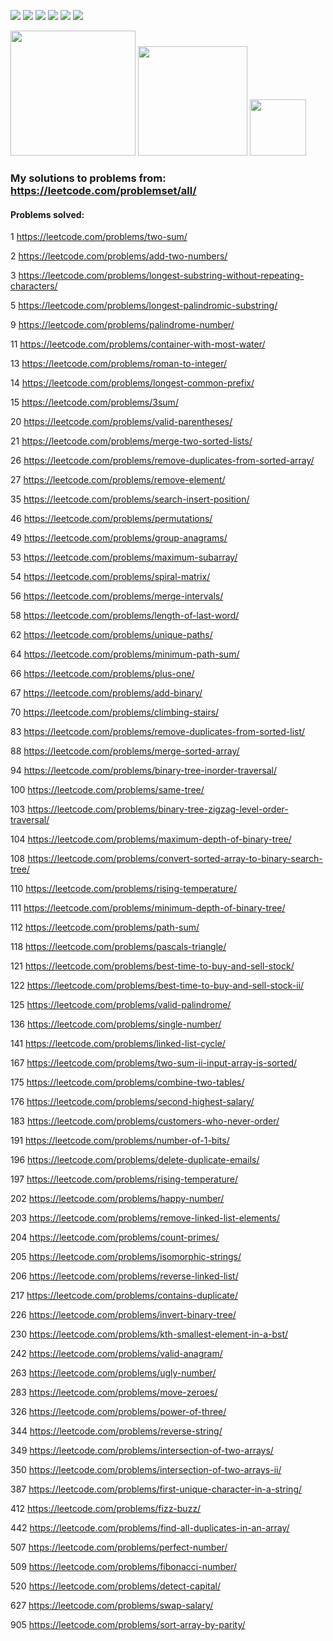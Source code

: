 <img src="https://img.shields.io/github/languages/code-size/jakubowiczish/leetcode-solutions?style=for-the-badge"> <img src="https://img.shields.io/github/repo-size/jakubowiczish/leetcode-solutions?color=purple&style=for-the-badge"> 
<img src="https://img.shields.io/github/languages/count/jakubowiczish/leetcode-solutions?color=green&style=for-the-badge"> 
<img src="https://img.shields.io/github/languages/top/jakubowiczish/leetcode-solutions?color=orange&style=for-the-badge">
<img src="https://img.shields.io/github/commit-activity/m/jakubowiczish/leetcode-solutions?color=lime&style=for-the-badge">
<img src="https://img.shields.io/github/last-commit/jakubowiczish/leetcode-solutions?color=darkgreen&style=for-the-badge">

<img src="https://tokei.rs/b1/github/jakubowiczish/leetcode-solutions?category=code" width="200"> <img src="https://tokei.rs/b1/github/jakubowiczish/leetcode-solutions?category=lines" width="175">
<img src="https://tokei.rs/b1/github/jakubowiczish/leetcode-solutions?category=files" width="90">


### My solutions to problems from: https://leetcode.com/problemset/all/

#### Problems solved:

1 https://leetcode.com/problems/two-sum/

2 https://leetcode.com/problems/add-two-numbers/

3 https://leetcode.com/problems/longest-substring-without-repeating-characters/

5 https://leetcode.com/problems/longest-palindromic-substring/

9 https://leetcode.com/problems/palindrome-number/

11 https://leetcode.com/problems/container-with-most-water/

13 https://leetcode.com/problems/roman-to-integer/

14 https://leetcode.com/problems/longest-common-prefix/

15 https://leetcode.com/problems/3sum/

20 https://leetcode.com/problems/valid-parentheses/

21 https://leetcode.com/problems/merge-two-sorted-lists/

26 https://leetcode.com/problems/remove-duplicates-from-sorted-array/

27 https://leetcode.com/problems/remove-element/

35 https://leetcode.com/problems/search-insert-position/

46 https://leetcode.com/problems/permutations/

49 https://leetcode.com/problems/group-anagrams/

53 https://leetcode.com/problems/maximum-subarray/

54 https://leetcode.com/problems/spiral-matrix/

56 https://leetcode.com/problems/merge-intervals/

58 https://leetcode.com/problems/length-of-last-word/

62 https://leetcode.com/problems/unique-paths/

64 https://leetcode.com/problems/minimum-path-sum/

66 https://leetcode.com/problems/plus-one/ 

67 https://leetcode.com/problems/add-binary/

70 https://leetcode.com/problems/climbing-stairs/

83 https://leetcode.com/problems/remove-duplicates-from-sorted-list/

88 https://leetcode.com/problems/merge-sorted-array/

94 https://leetcode.com/problems/binary-tree-inorder-traversal/

100 https://leetcode.com/problems/same-tree/

103 https://leetcode.com/problems/binary-tree-zigzag-level-order-traversal/

104 https://leetcode.com/problems/maximum-depth-of-binary-tree/

108 https://leetcode.com/problems/convert-sorted-array-to-binary-search-tree/

110 https://leetcode.com/problems/rising-temperature/

111 https://leetcode.com/problems/minimum-depth-of-binary-tree/

112 https://leetcode.com/problems/path-sum/

118 https://leetcode.com/problems/pascals-triangle/

121 https://leetcode.com/problems/best-time-to-buy-and-sell-stock/

122 https://leetcode.com/problems/best-time-to-buy-and-sell-stock-ii/

125 https://leetcode.com/problems/valid-palindrome/

136 https://leetcode.com/problems/single-number/

141 https://leetcode.com/problems/linked-list-cycle/

167 https://leetcode.com/problems/two-sum-ii-input-array-is-sorted/

175 https://leetcode.com/problems/combine-two-tables/

176 https://leetcode.com/problems/second-highest-salary/

183 https://leetcode.com/problems/customers-who-never-order/

191 https://leetcode.com/problems/number-of-1-bits/

196 https://leetcode.com/problems/delete-duplicate-emails/

197 https://leetcode.com/problems/rising-temperature/

202 https://leetcode.com/problems/happy-number/

203 https://leetcode.com/problems/remove-linked-list-elements/

204 https://leetcode.com/problems/count-primes/

205 https://leetcode.com/problems/isomorphic-strings/

206 https://leetcode.com/problems/reverse-linked-list/

217 https://leetcode.com/problems/contains-duplicate/

226 https://leetcode.com/problems/invert-binary-tree/

230 https://leetcode.com/problems/kth-smallest-element-in-a-bst/

242 https://leetcode.com/problems/valid-anagram/

263 https://leetcode.com/problems/ugly-number/

283 https://leetcode.com/problems/move-zeroes/

326 https://leetcode.com/problems/power-of-three/

344 https://leetcode.com/problems/reverse-string/

349 https://leetcode.com/problems/intersection-of-two-arrays/

350 https://leetcode.com/problems/intersection-of-two-arrays-ii/

387 https://leetcode.com/problems/first-unique-character-in-a-string/

412 https://leetcode.com/problems/fizz-buzz/

442 https://leetcode.com/problems/find-all-duplicates-in-an-array/

507 https://leetcode.com/problems/perfect-number/

509 https://leetcode.com/problems/fibonacci-number/

520 https://leetcode.com/problems/detect-capital/

627 https://leetcode.com/problems/swap-salary/

905 https://leetcode.com/problems/sort-array-by-parity/
